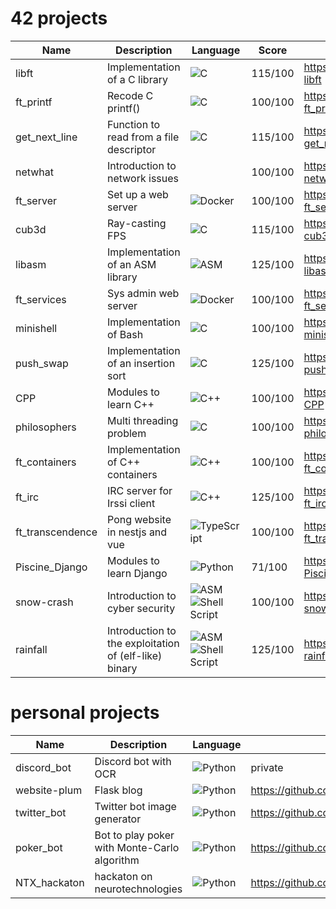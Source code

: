 # 42 projects

| Name | Description | Language | Score | Link |
| --- | --- | --- | --- | --- |
| libft | Implementation of a C library | ![C](https://img.shields.io/badge/c-%2300599C.svg?style=for-the-badge&logo=c&logoColor=white) | 115/100 | https://github.com/loaki/42-libft |
| ft_printf | Recode C printf() | ![C](https://img.shields.io/badge/c-%2300599C.svg?style=for-the-badge&logo=c&logoColor=white) | 100/100 | https://github.com/loaki/42-ft_printf |
| get_next_line | Function to read from a file descriptor | ![C](https://img.shields.io/badge/c-%2300599C.svg?style=for-the-badge&logo=c&logoColor=white) | 115/100 | https://github.com/loaki/42-get_next_line |
| netwhat | Introduction to network issues | | 100/100 | https://github.com/loaki/42-netwhat |
| ft_server | Set up a web server | ![Docker](https://img.shields.io/badge/docker-%230db7ed.svg?style=for-the-badge&logo=docker&logoColor=white) | 100/100 | https://github.com/loaki/42-ft_server |
| cub3d | Ray-casting FPS | ![C](https://img.shields.io/badge/c-%2300599C.svg?style=for-the-badge&logo=c&logoColor=white) | 115/100 | https://github.com/loaki/42-cub3d |
| libasm | Implementation of an ASM library | ![ASM](https://img.shields.io/badge/asm-%23000000.svg?style=for-the-badge&logo=Task&logoColor=white) | 125/100 | https://github.com/loaki/42-libasm |
| ft_services | Sys admin web server | ![Docker](https://img.shields.io/badge/docker-%230db7ed.svg?style=for-the-badge&logo=docker&logoColor=white) | 100/100 | https://github.com/loaki/42-ft_services |
| minishell | Implementation of Bash | ![C](https://img.shields.io/badge/c-%2300599C.svg?style=for-the-badge&logo=c&logoColor=white) | 100/100 | https://github.com/loaki/42-minishell |
| push_swap | Implementation of an insertion sort | ![C](https://img.shields.io/badge/c-%2300599C.svg?style=for-the-badge&logo=c&logoColor=white) | 125/100 | https://github.com/loaki/42-push_swap |
| CPP | Modules to learn C++ | ![C++](https://img.shields.io/badge/c++-%2300599C.svg?style=for-the-badge&logo=c%2B%2B&logoColor=white) | 100/100 | https://github.com/loaki/42-CPP |
| philosophers | Multi threading problem | ![C](https://img.shields.io/badge/c-%2300599C.svg?style=for-the-badge&logo=c&logoColor=white) | 100/100 | https://github.com/loaki/42-philosophers |
| ft_containers | Implementation of C++ containers | ![C++](https://img.shields.io/badge/c++-%2300599C.svg?style=for-the-badge&logo=c%2B%2B&logoColor=white) | 100/100 | https://github.com/loaki/42-ft_containers |
| ft_irc | IRC server for Irssi client | ![C++](https://img.shields.io/badge/c++-%2300599C.svg?style=for-the-badge&logo=c%2B%2B&logoColor=white) | 125/100 | https://github.com/loaki/42-ft_irc |
| ft_transcendence | Pong website in nestjs and vue | ![TypeScript](https://img.shields.io/badge/typescript-%23007ACC.svg?style=for-the-badge&logo=typescript&logoColor=white) | 100/100 | https://github.com/loaki/42-ft_transcendence |
| Piscine_Django | Modules to learn Django | ![Python](https://img.shields.io/badge/python-3670A0?style=for-the-badge&logo=python&logoColor=ffdd54) | 71/100 | https://github.com/loaki/42-Piscine_Django |
| snow-crash | Introduction to cyber security | ![ASM](https://img.shields.io/badge/asm-%23000000.svg?style=for-the-badge&logo=Task&logoColor=white) ![Shell Script](https://img.shields.io/badge/shell_script-%23121011.svg?style=for-the-badge&logo=gnu-bash&logoColor=white) | 100/100 | https://github.com/loaki/42-snow-crash |
| rainfall | Introduction to the exploitation of (elf-like) binary | ![ASM](https://img.shields.io/badge/asm-%23000000.svg?style=for-the-badge&logo=Task&logoColor=white) ![Shell Script](https://img.shields.io/badge/shell_script-%23121011.svg?style=for-the-badge&logo=gnu-bash&logoColor=white) | 125/100 | https://github.com/loaki/42-rainfall |

# personal projects

| Name | Description | Language | Link |
| --- | --- | --- | --- |
| discord_bot | Discord bot with OCR | ![Python](https://img.shields.io/badge/python-3670A0?style=for-the-badge&logo=python&logoColor=ffdd54) | private |
| website-plum | Flask blog | ![Python](https://img.shields.io/badge/python-3670A0?style=for-the-badge&logo=python&logoColor=ffdd54) | https://github.com/loaki/website-plum |
| twitter_bot | Twitter bot image generator | ![Python](https://img.shields.io/badge/python-3670A0?style=for-the-badge&logo=python&logoColor=ffdd54) | https://github.com/loaki/twitter_bot |
| poker_bot | Bot to play poker with Monte-Carlo algorithm | ![Python](https://img.shields.io/badge/python-3670A0?style=for-the-badge&logo=python&logoColor=ffdd54) | https://github.com/loaki/poker_bot |
| NTX_hackaton | hackaton on neurotechnologies | ![Python](https://img.shields.io/badge/python-3670A0?style=for-the-badge&logo=python&logoColor=ffdd54) | https://github.com/loaki/NTX_hackaton_22 |
